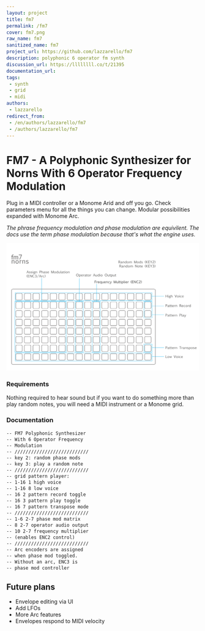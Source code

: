 ```yaml
---
layout: project
title: fm7
permalink: /fm7
cover: fm7.png
raw_name: fm7
sanitized_name: fm7
project_url: https://github.com/lazzarello/fm7
description: polyphonic 6 operator fm synth
discussion_url: https://llllllll.co/t/21395
documentation_url: 
tags:
 - synth
 - grid
 - midi
authors:
 - lazzarello
redirect_from:
 - /en/authors/lazzarello/fm7
 - /authors/lazzarello/fm7
---
```

# FM7 - A Polyphonic Synthesizer for Norns With 6 Operator Frequency Modulation

Plug in a MIDI controller or a Monome Arid and off you go. Check parameters menu for all the things you can change. Modular possibilities expanded with Monome Arc. 

*The phrase frequency modulation and phase modulation are equivilent. The docs use the term phase modulation because that's what the engine uses.*

![docs](https://raw.githubusercontent.com/lazzarello/fm7/HEAD/docs/grid-UI.png)

### Requirements

Nothing required to hear sound but if you want to do something more than play random notes, you will need a MIDI instrument or a Monome grid.

### Documentation
```
-- FM7 Polyphonic Synthesizer
-- With 6 Operator Frequency 
-- Modulation
-- ///////////////////////////
-- key 2: random phase mods
-- key 3: play a random note
-- ///////////////////////////
-- grid pattern player:
-- 1-16 1 high voice
-- 1-16 8 low voice
-- 16 2 pattern record toggle
-- 16 3 pattern play toggle
-- 16 7 pattern transpose mode
-- ///////////////////////////
-- 1-6 2-7 phase mod matrix
-- 8 2-7 operator audio output
-- 10 2-7 frequency multiplier
-- (enables ENC2 control)
-- ///////////////////////////
-- Arc encoders are assigned 
-- when phase mod toggled.
-- Without an arc, ENC3 is 
-- phase mod controller

```

## Future plans

* Envelope editing via UI
* Add LFOs
* More Arc features
* Envelopes respond to MIDI velocity
